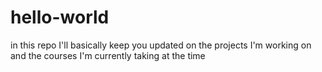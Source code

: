 # hello-world
in this repo I'll basically keep you updated on the projects I'm working on and the courses I'm currently taking at the time
